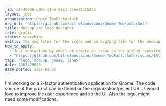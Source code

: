 ```yaml
---
_id: aff49230-d09e-11e6-83c1-37ee8f07523d
layout: jobs
organization: Gnome TwoFactorAuth
org_url: 'https://github.com/bil-elmoussaoui/Gnome-TwoFactorAuth'
title: Mockup and logo designer
rate: gratis
status: searching
skills: The svg files for the icons and an svg/png file for the mockup's.
how_to_apply:
  - Just contact me by email or create an issue on the github repository
  - "https://github.com/bil-elmoussaoui/Gnome-TwoFactorAuth/issues/16\r\nhttps://github.com/bil-elmoussaoui/Gnome-TwoFactorAuth/issues/9"
tags: 'logo, mockup, gnome, linux'
date: 1483329066
date_posted: 2017-01-02
---
```

I'm working on a 2-factor authentication application for Gnome. The code source of the project can be found on the organization/project URL. I would love to improve the user experience and so the UI. Also the logo, might need some modifications.
